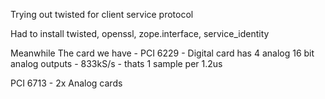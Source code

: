 Trying out twisted for client service protocol

Had to install twisted, openssl, zope.interface, service_identity

Meanwhile
The card we have -
PCI 6229 -  Digital card
    has 4 analog 16 bit analog outputs - 833kS/s - thats 1 sample per 1.2us

PCI 6713 - 2x Analog cards



